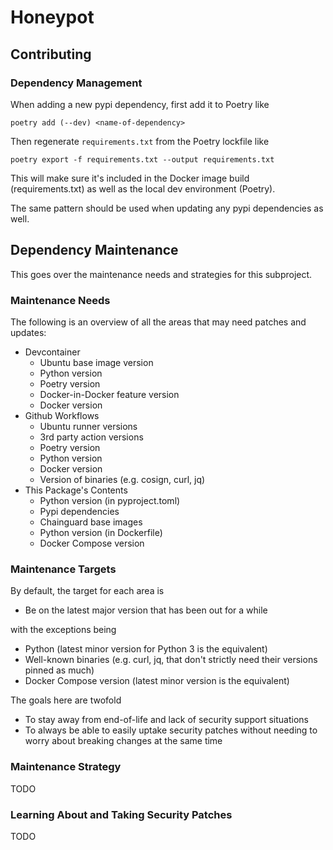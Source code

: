# Honeypot

## Contributing

### Dependency Management

When adding a new pypi dependency, first add it to Poetry like 

```
poetry add (--dev) <name-of-dependency>
```

Then regenerate `requirements.txt` from the Poetry lockfile like

```
poetry export -f requirements.txt --output requirements.txt
```

This will make sure it's included in the Docker image build (requirements.txt) as well as the local dev environment (Poetry).

The same pattern should be used when updating any pypi dependencies as well.

## Dependency Maintenance

This goes over the maintenance needs and strategies for this subproject.

### Maintenance Needs

The following is an overview of all the areas that may need patches and updates:

- Devcontainer
    - Ubuntu base image version
    - Python version
    - Poetry version
    - Docker-in-Docker feature version
    - Docker version
- Github Workflows
    - Ubuntu runner versions
    - 3rd party action versions
    - Poetry version
    - Python version
    - Docker version
    - Version of binaries (e.g. cosign, curl, jq)
- This Package's Contents
    - Python version (in pyproject.toml)
    - Pypi dependencies
    - Chainguard base images
    - Python version (in Dockerfile)
    - Docker Compose version

### Maintenance Targets

By default, the target for each area is

- Be on the latest major version that has been out for a while

with the exceptions being

- Python (latest minor version for Python 3 is the equivalent)
- Well-known binaries (e.g. curl, jq, that don't strictly need their versions pinned as much)
- Docker Compose version (latest minor version is the equivalent)

The goals here are twofold

- To stay away from end-of-life and lack of security support situations
- To always be able to easily uptake security patches without needing to worry about breaking changes at the same time

### Maintenance Strategy

TODO

### Learning About and Taking Security Patches

TODO